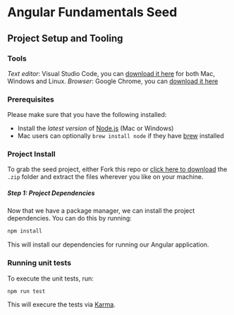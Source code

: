 # Angular Fundamentals Seed

## Project Setup and Tooling

### Tools

*Text editor*: Visual Studio Code, you can [download it here](http://code.visualstudio.com) for both Mac, Windows and Linux.
*Browser*: Google Chrome, you can [download it here](https://www.google.com/chrome)

### Prerequisites

Please make sure that you have the following installed:

* Install the *latest version* of [Node.js](http://nodejs.org) (Mac or Windows)
* Mac users can optionally `brew install node` if they have [brew](http://brew.sh) installed

### Project Install

To grab the seed project, either Fork this repo or [click here to download](https://github.com/AditechGH/angular-pro-src/archive/master.zip) the `.zip` folder and extract the files wherever you like on your machine.

##### Step 1: Project Dependencies

Now that we have a package manager, we can install the project dependencies. You can do this by running:

```bash
npm install
```

This will install our dependencies for running our Angular application.

### Running unit tests

To execute the unit tests, run:

```
npm run test
```

This will execure the tests via [Karma](https://karma-runner.github.io).
